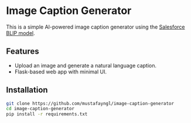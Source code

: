 # Image Caption Generator

This is a simple AI-powered image caption generator using the [Salesforce BLIP model](https://huggingface.co/Salesforce/blip-image-captioning-base).

## Features
- Upload an image and generate a natural language caption.
- Flask-based web app with minimal UI.

## Installation
```bash
git clone https://github.com/mustafayngl/image-caption-generator
cd image-caption-generator
pip install -r requirements.txt

